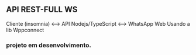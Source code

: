 ## API REST-FULL WS

Cliente (insomnia) <--> API Nodejs/TypeScript <--> WhatsApp Web
Usando a lib Wppconnect
### projeto em desenvolvimento.